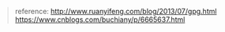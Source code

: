> reference: http://www.ruanyifeng.com/blog/2013/07/gpg.html    
https://www.cnblogs.com/buchiany/p/6665637.html
